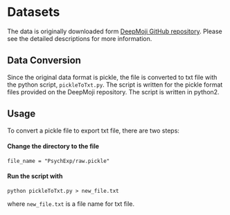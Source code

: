 # Datasets

The data is originally downloaded form [DeepMoji GitHub repository](https://github.com/bfelbo/DeepMoji/tree/master/data). Please see the detailed descriptions for more information.

## Data Conversion
Since the original data format is pickle, the file is converted to txt file with the python script, `pickleToTxt.py`. The script is written for the pickle format files provided on the DeepMoji repository. The script is written in python2.

## Usage
To convert a pickle file to export txt file, there are two steps:
#### Change the directory to the file
```
file_name = "PsychExp/raw.pickle"
```
#### Run the script with
```
python pickleToTxt.py > new_file.txt
```
where `new_file.txt` is a file name for txt file.
